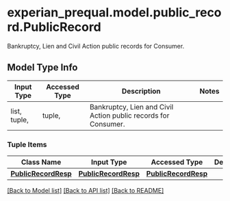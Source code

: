 # experian_prequal.model.public_record.PublicRecord

Bankruptcy, Lien and Civil Action public records for Consumer.

## Model Type Info
Input Type | Accessed Type | Description | Notes
------------ | ------------- | ------------- | -------------
list, tuple,  | tuple,  | Bankruptcy, Lien and Civil Action public records for Consumer. | 

### Tuple Items
Class Name | Input Type | Accessed Type | Description | Notes
------------- | ------------- | ------------- | ------------- | -------------
[**PublicRecordResp**](PublicRecordResp.md) | [**PublicRecordResp**](PublicRecordResp.md) | [**PublicRecordResp**](PublicRecordResp.md) |  | 

[[Back to Model list]](../../README.md#documentation-for-models) [[Back to API list]](../../README.md#documentation-for-api-endpoints) [[Back to README]](../../README.md)

